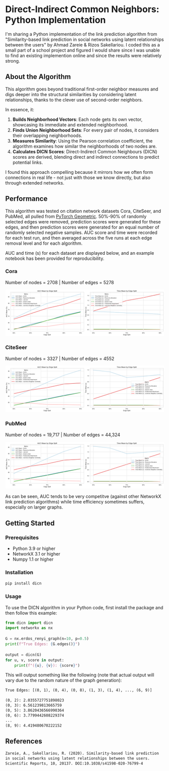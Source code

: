 # Direct-Indirect Common Neighbors: Python Implementation

I'm sharing a Python implementation of the link prediction algorithm from "Similarity-based link prediction in social networks using latent relationships between the users" by Ahmad Zareie & Rizos Sakellariou. I coded this as a small part of a school project and figured I would share since I was unable to find an existing implemention online and since the results were relatively strong. 

## About the Algorithm
This algorithm goes beyond traditional first-order neighbor measures and digs deeper into the structural similarities by considering latent relationships, thanks to the clever use of second-order neighbors. 

In essence, it:
1. **Builds Neighborhood Vectors**: Each node gets its own vector, showcasing its immediate and extended neighborhood.
2. **Finds Union Neighborhood Sets**: For every pair of nodes, it considers their overlapping neighborhoods.
3. **Measures Similarity**: Using the Pearson correlation coefficient, the algorithm examines how similar the neighborhoods of two nodes are.
4. **Calculates DICN Scores**: Direct-Indirect Common Neighbours (DICN) scores are derived, blending direct and indirect connections to predict potential links.

I found this approach compelling because it mirrors how we often form connections in real life - not just with those we know directly, but also through extended networks.

## Performance
This algorithm was tested on citation network datasets Cora, CiteSeer, and PubMed, all pulled from [PyTorch Geometric](https://pytorch-geometric.readthedocs.io/en/latest/generated/torch_geometric.datasets.Planetoid.html#torch_geometric.datasets.Planetoid). 50%-90% of randomly selected edges were removed, prediction scores were generated for these edges, and then prediction scores were generated for an equal number of randomly selected negative samples. AUC score and time were recorded for each test run, and then averaged across the five runs at each edge removal level and for each algorithm. 

AUC and time (s) for each dataset are displayed below, and an example notebook has been provided for reproducibility.

### Cora
Number of nodes = 2708 | Number of edges = 5278

![Cora Results](/notebook/images/cora.png)

### CiteSeer
Number of nodes = 3327 | Number of edges = 4552

![CiteSeer Results](/notebook/images/citeseer.png)

### PubMed
Number of nodes = 19,717 | Number of edges = 44,324

![PubMed Results](/notebook/images/pubmed.png)

As can be seen, AUC tends to be very competitve (against other NetworkX link prediction algorithms) while time efficiency sometimes suffers, especially on larger graphs. 

## Getting Started
### Prerequisites
- Python 3.9 or higher
- NetworkX 3.1 or higher
- Numpy 1.1 or higher

### Installation
```bash
pip install dicn
```

### Usage

To use the DICN algorithm in your Python code, first install the package and then follow this example:

```python
from dicn import dicn
import networkx as nx

G = nx.erdos_renyi_graph(n=10, p=0.5)
print(f"True Edges: {G.edges()}")

output = dicn(G)
for u, v, score in output:
    print(f"({u}, {v}): {score}")
```

This will output something like the following (note that actual output will vary due to the random nature of the graph generation):

```
True Edges: [(0, 1), (0, 4), (0, 8), (1, 3), (1, 4), ..., (6, 9)]

(0, 2): 2.0355727751898023
(0, 3): 6.561239813665759
(0, 5): 3.8620436566990364
(0, 6): 3.7799442608229374
...
(8, 9): 4.419480670222152
```

## References

```
Zareie, A., Sakellariou, R. (2020). Similarity-based link prediction 
in social networks using latent relationships between the users. 
Scientific Reports, 10, 20137. DOI:10.1038/s41598-020-76799-4
```